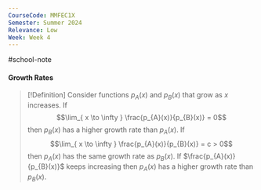 ```yaml
---
CourseCode: MMFEC1X
Semester: Summer 2024
Relevance: Low
Week: Week 4
---
```

#school-note 
#### Growth Rates
>[!Definition]
>Consider functions $p_{A}(x)$ and $p_{B}(x)$ that grow as $x$ increases.
>If
>$$\lim_{ x \to \infty } \frac{p_{A}(x)}{p_{B}(x)} = 0$$
>then $p_{B}(x)$ has a higher growth rate than $p_{A}(x)$.
>If
>$$\lim_{ x \to \infty } \frac{p_{A}(x)}{p_{B}(x)} = c > 0$$ then $p_{A}(x)$ has the same growth rate as $p_{B}(x)$.
>If $\frac{p_{A}(x)}{p_{B}(x)}$ keeps increasing then $p_{A}(x)$ has a higher growth rate than $p_{B}(x)$.



